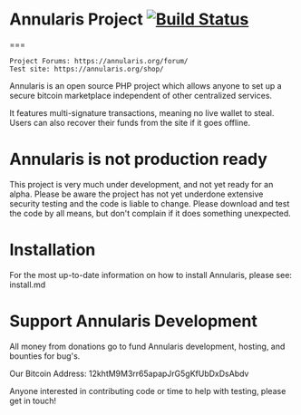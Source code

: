 # Annularis Project <a href="https://travis-ci.org/annularis/shop"><img src="https://travis-ci.org/annularis/shop.svg" alt="Build Status"></a>
===

```
Project Forums: https://annularis.org/forum/
Test site: https://annularis.org/shop/
```


Annularis is an open source PHP project which allows anyone to set up a secure bitcoin marketplace independent of other centralized services.

It features multi-signature transactions, meaning no live wallet to steal. Users can also recover their funds from the site if it goes offline.

Annularis is not production ready
===

This project is very much under development, and not yet ready for an alpha. Please be aware the project has not yet underdone extensive security testing and the code is liable to change. Please download and test the code by all means, but don't complain if it does something unexpected.


Installation
===
For the most up-to-date information on how to install Annularis, please see: install.md

Support Annularis Development
===
All money from donations go to fund Annularis development, hosting, and bounties for bug's. 

Our Bitcoin Address: 12khtM9M3rr65apapJrG5gKfUbDxDsAbdv

Anyone interested in contributing code or time to help with testing, please get in touch!
